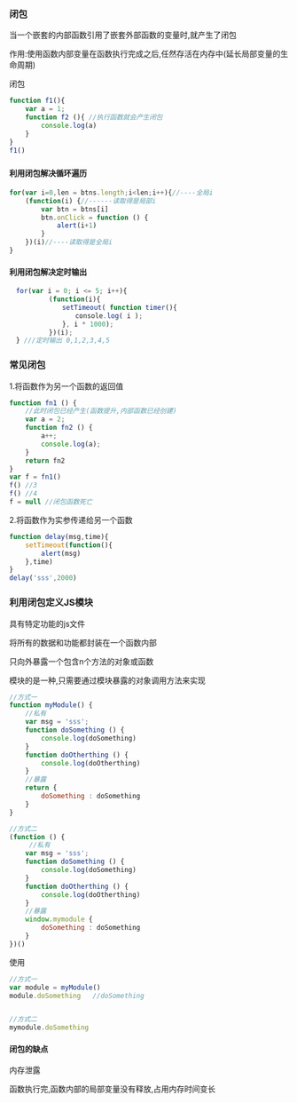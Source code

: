 ### 闭包

当一个嵌套的内部函数引用了嵌套外部函数的变量时,就产生了闭包

作用:使用函数内部变量在函数执行完成之后,任然存活在内存中(延长局部变量的生命周期)

闭包

```js
function f1(){
    var a = 1;
    function f2 (){ //执行函数就会产生闭包
        console.log(a)
    }
}
f1()
```

### 

#### 利用闭包解决循环遍历

```js
for(var i=0,len = btns.length;i<len;i++){//----全局i
    (function(i) {//------读取得是局部i
        var btn = btns[i]
        btn.onClick = function () {
            alert(i+1)
        }
    })(i)//----读取得是全局i
}
```

#### 利用闭包解决定时输出

```js
　for(var i = 0; i <= 5; i++){
　　　　　　(function(i){
　　　　　　　　setTimeout( function timer(){
　　　　　　　　　　console.log( i );
　　　　　　　　}, i * 1000);
　　　　　　})(i);
　} ///定时输出 0,1,2,3,4,5
```



### 常见闭包

1.将函数作为另一个函数的返回值

```js
function fn1 () {
    //此时闭包已经产生(函数提升,内部函数已经创建)
    var a = 2;
    function fn2 () {
        a++;
        console.log(a);
    }
    return fn2
}
var f = fn1()
f() //3
f() //4
f = null //闭包函数死亡
```

2.将函数作为实参传递给另一个函数

```js
function delay(msg,time){
    setTimeout(function(){
        alert(msg)
    },time)
}
delay('sss',2000)
```

### 利用闭包定义JS模块

具有特定功能的js文件

将所有的数据和功能都封装在一个函数内部

只向外暴露一个包含n个方法的对象或函数

模块的是一种,只需要通过模块暴露的对象调用方法来实现

```js
//方式一
function myModule() {
    //私有 
    var msg = 'sss';
    function doSomething () {
        console.log(doSomething)
    }
    function doOtherthing () {
        console.log(doOtherthing)
    }
    //暴露
    return {
        doSomething : doSomething
    }  
}

//方式二
(function () {
     //私有 
    var msg = 'sss';
    function doSomething () {
        console.log(doSomething)
    }
    function doOtherthing () {
        console.log(doOtherthing)
    }
    //暴露
    window.mymodule {
        doSomething : doSomething
    }  
})()
```

 使用

```js
//方式一
var module = myModule()
module.doSomething   //doSomething


//方式二
mymodule.doSomething
```

#### 闭包的缺点

内存泄露

函数执行完,函数内部的局部变量没有释放,占用内存时间变长